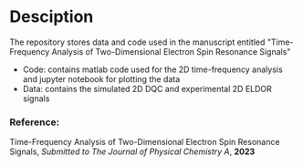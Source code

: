# Desciption 
The repository stores data and code used in the manuscript entitled "Time-Frequency Analysis of Two-Dimensional Electron Spin Resonance Signals"
- Code: contains matlab code used for the 2D time-frequency analysis and jupyter notebook for plotting the data 
- Data: contains the simulated 2D DQC and experimental 2D ELDOR signals

### Reference: 
Time-Frequency Analysis of Two-Dimensional Electron Spin Resonance Signals, *Submitted to The Journal of Physical Chemistry A*, **2023**
